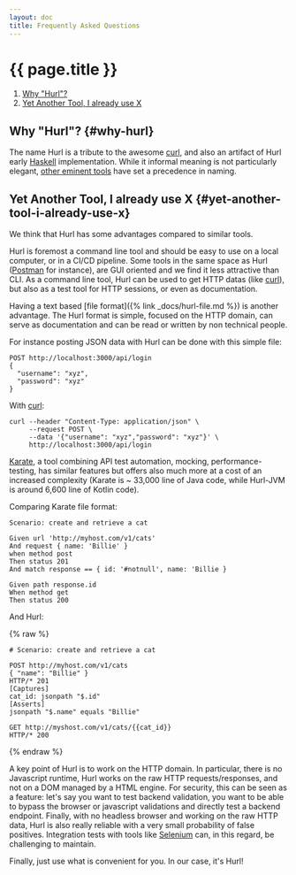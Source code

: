 ```yaml
---
layout: doc
title: Frequently Asked Questions
---
```


# {{ page.title }}

1. [Why "Hurl"?](#why-hurl)
2. [Yet Another Tool, I already use X](#yet-another-tool-i-already-use-x)
 

## Why "Hurl"? {#why-hurl}

The name Hurl is a tribute to the awesome [curl](https://curl.haxx.se), and also an artifact of Hurl early 
[Haskell](https://www.haskell.org) implementation. While it informal meaning is not particularly elegant, 
[other eminent tools](https://git.wiki.kernel.org/index.php/GitFaq#Why_the_.27Git.27_name.3F) have set a precedence in naming.

## Yet Another Tool, I already use X {#yet-another-tool-i-already-use-x}

We think that Hurl has some advantages compared to similar tools.

Hurl is foremost a command line tool and should be easy to use on a local computer, or in a CI/CD pipeline. Some
 tools in the same space as Hurl ([Postman](https://www.postman.com) for instance), are GUI oriented and we find it
 less attractive than CLI. As a command line tool, Hurl can be used to get HTTP datas (like [curl](https://curl.haxx.se)), 
 but also as a test tool for HTTP sessions, or even as documentation.

Having a text based [file format]({% link _docs/hurl-file.md %}) is another advantage. The Hurl format is simple,
focused on the HTTP domain, can serve as documentation and can be read or written by non technical people. 
 
For instance posting JSON data with Hurl can be done with this simple file:

``` 
POST http://localhost:3000/api/login
{
  "username": "xyz",
  "password": "xyz"
}
```

With [curl](https://curl.haxx.se):

```
curl --header "Content-Type: application/json" \
     --request POST \
     --data '{"username": "xyz","password": "xyz"}' \
     http://localhost:3000/api/login
``` 


[Karate](https://github.com/intuit/karate), a tool combining API test automation, mocking, performance-testing, has
 similar features but offers also much more at a cost of an increased complexity (Karate is ~ 33,000 line of Java
  code, while Hurl-JVM is around 6,600 line of Kotlin code).
  
Comparing Karate file format:

```
Scenario: create and retrieve a cat

Given url 'http://myhost.com/v1/cats'
And request { name: 'Billie' }
when method post
Then status 201
And match response == { id: '#notnull', name: 'Billie }

Given path response.id
When method get
Then status 200
``` 

And Hurl:

{% raw %}
```
# Scenario: create and retrieve a cat

POST http://myhost.com/v1/cats
{ "name": "Billie" }
HTTP/* 201
[Captures]
cat_id: jsonpath "$.id"
[Asserts]
jsonpath "$.name" equals "Billie"

GET http://myshost.com/v1/cats/{{cat_id}}
HTTP/* 200
```
{% endraw %}

A key point of Hurl is to work on the HTTP domain. In particular, there is no Javascript runtime, Hurl works on the 
raw HTTP requests/responses, and not on a DOM managed by a HTML engine. For security, this can be seen as a feature:
let's say you want to test backend validation, you want to be able to bypass the browser or javascript validations and 
directly test a backend endpoint. Finally, with no headless browser and working on the raw HTTP data, Hurl is also
really reliable with a very small probability of false positives. Integration tests with tools like 
[Selenium](https://www.selenium.dev) can, in this regard, be challenging to maintain.

Finally, just use what is convenient for you. In our case, it's Hurl!
 
 

